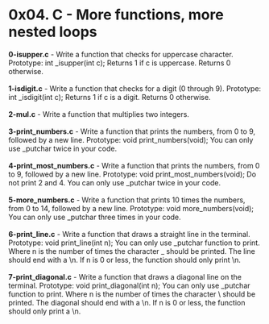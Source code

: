 # 0x04. C - More functions, more nested loops<br/>
**0-isupper.c** - Write a function that checks for uppercase character. Prototype: int _isupper(int c); Returns 1 if c is uppercase. Returns 0 otherwise.<br/><br/>
**1-isdigit.c** - Write a function that checks for a digit (0 through 9). Prototype: int _isdigit(int c); Returns 1 if c is a digit. Returns 0 otherwise.<br/><br/>
**2-mul.c** - Write a function that multiplies two integers.<br/><br/>
**3-print_numbers.c** - Write a function that prints the numbers, from 0 to 9, followed by a new line. Prototype: void print_numbers(void); You can only use _putchar twice in your code.<br/><br/>
**4-print_most_numbers.c** - Write a function that prints the numbers, from 0 to 9, followed by a new line. Prototype: void print_most_numbers(void); Do not print 2 and 4. You can only use _putchar twice in your code.<br/><br/>
**5-more_numbers.c** - Write a function that prints 10 times the numbers, from 0 to 14, followed by a new line. Prototype: void more_numbers(void); You can only use _putchar three times in your code.<br/><br/>
**6-print_line.c** - Write a function that draws a straight line in the terminal. Prototype: void print_line(int n); You can only use _putchar function to print. Where n is the number of times the character _ should be printed. The line should end with a \n. If n is 0 or less, the function should only print \n.<br/><br/>
**7-print_diagonal.c** - Write a function that draws a diagonal line on the terminal. Prototype: void print_diagonal(int n); You can only use _putchar function to print. Where n is the number of times the character \ should be printed. The diagonal should end with a \n. If n is 0 or less, the function should only print a \n.<br/><br/>
